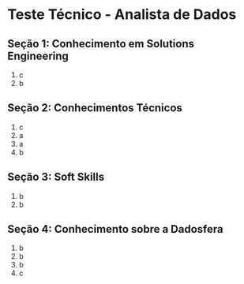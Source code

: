# Teste Técnico - Analista de Dados

## Seção 1: Conhecimento em Solutions Engineering

1. c
2. b

## Seção 2: Conhecimentos Técnicos

1. c
2. a 
3. a 
4. b

## Seção 3: Soft Skills

1. b
2. b

## Seção 4: Conhecimento sobre a Dadosfera

1. b
2. b
3. b
4. c